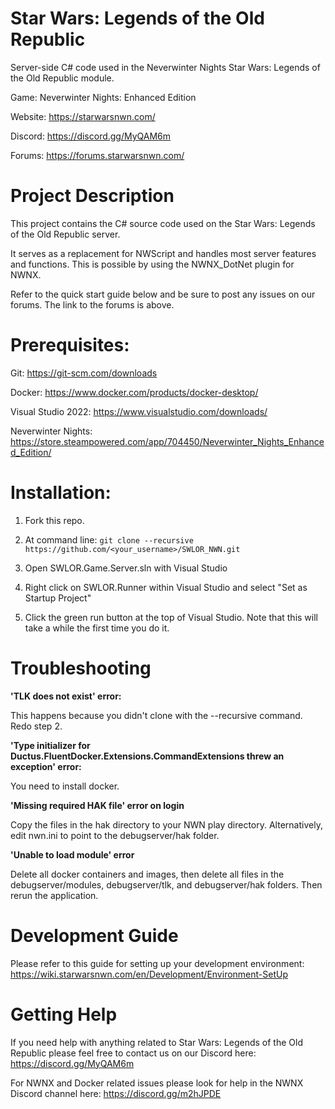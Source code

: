 # Star Wars: Legends of the Old Republic
Server-side C# code used in the Neverwinter Nights Star Wars: Legends of the Old Republic module.

Game: Neverwinter Nights: Enhanced Edition

Website: https://starwarsnwn.com/

Discord: https://discord.gg/MyQAM6m

Forums: https://forums.starwarsnwn.com/

# Project Description

This project contains the C# source code used on the Star Wars: Legends of the Old Republic server. 

It serves as a replacement for NWScript and handles most server features and functions. This is possible by using the NWNX_DotNet plugin for NWNX.

Refer to the quick start guide below and be sure to post any issues on our forums. The link to the forums is above.

# Prerequisites: 

Git: https://git-scm.com/downloads
  
Docker: https://www.docker.com/products/docker-desktop/
  
Visual Studio 2022: https://www.visualstudio.com/downloads/

Neverwinter Nights: https://store.steampowered.com/app/704450/Neverwinter_Nights_Enhanced_Edition/

# Installation:

1. Fork this repo.

2. At command line: ``git clone --recursive https://github.com/<your_username>/SWLOR_NWN.git``
  
3. Open SWLOR.Game.Server.sln with Visual Studio
  
4. Right click on SWLOR.Runner within Visual Studio and select "Set as Startup Project"
  
5. Click the green run button at the top of Visual Studio. Note that this will take a while the first time you do it.

# Troubleshooting

**'TLK does not exist' error:**

This happens because you didn't clone with the --recursive command. Redo step 2.

**'Type initializer for Ductus.FluentDocker.Extensions.CommandExtensions threw an exception' error:**

You need to install docker.

**'Missing required HAK file' error on login**

Copy the files in the hak directory to your NWN play directory. Alternatively, edit nwn.ini to point to the debugserver/hak folder.

**'Unable to load module' error**

Delete all docker containers and images, then delete all files in the debugserver/modules, debugserver/tlk, and debugserver/hak folders. Then rerun the application.

# Development Guide

Please refer to this guide for setting up your development environment: https://wiki.starwarsnwn.com/en/Development/Environment-SetUp

# Getting Help

If you need help with anything related to Star Wars: Legends of the Old Republic please feel free to contact us on our Discord here: https://discord.gg/MyQAM6m

For NWNX and Docker related issues please look for help in the NWNX Discord channel here: https://discord.gg/m2hJPDE
